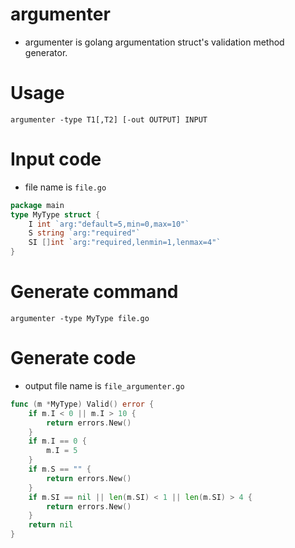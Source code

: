 
# argumenter

* argumenter is golang argumentation struct's validation method generator.

# Usage

```
argumenter -type T1[,T2] [-out OUTPUT] INPUT
```

# Input code

* file name is `file.go`

```go
package main
type MyType struct {
    I int `arg:"default=5,min=0,max=10"`
    S string `arg:"required"`
    SI []int `arg:"required,lenmin=1,lenmax=4"`
}
```

# Generate command

```
argumenter -type MyType file.go
```

# Generate code

* output file name is `file_argumenter.go`

```go
func (m *MyType) Valid() error {
    if m.I < 0 || m.I > 10 {
        return errors.New()
    }
    if m.I == 0 {
        m.I = 5
    }
    if m.S == "" {
        return errors.New()
    }
    if m.SI == nil || len(m.SI) < 1 || len(m.SI) > 4 {
        return errors.New()
    }
    return nil
}
```
